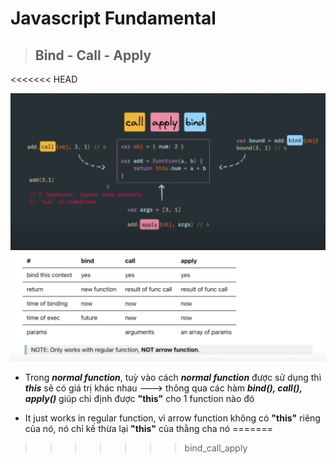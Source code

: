 # Javascript Fundamental

> ## Bind - Call - Apply
<<<<<<< HEAD

![overview](./overview.png)
![note](./note.png)

- Trong **_normal function_**, tuỳ vào cách **_normal function_** được sử dụng thì **_this_** sẽ có giá trị khác nhau ---> thông qua các hàm **_bind(), call(), apply()_** giúp chỉ định được **"this"** cho 1 function nào đó

- It just works in regular function, vì arrow function không có **"this"** riêng của nó, nó chỉ kế thừa lại **"this"** của thằng cha nó
=======
>>>>>>> bind_call_apply
